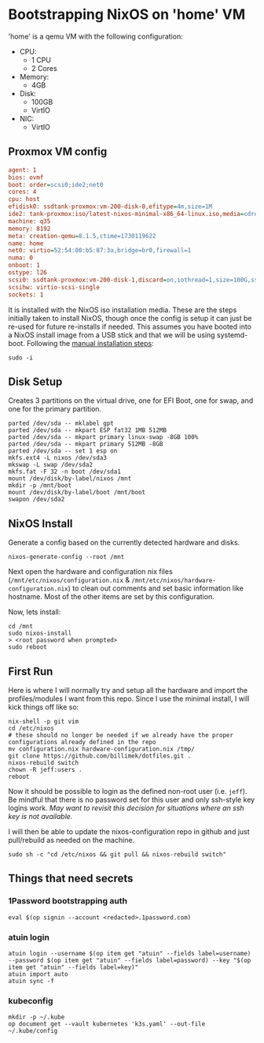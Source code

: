 # Bootstrapping NixOS on 'home' VM

'home' is a qemu VM with the following configuration:

* CPU:
  * 1 CPU
  * 2 Cores
* Memory:
  * 4GB
* Disk:
  * 100GB
  * VirtIO
* NIC:
  * VirtIO

## Proxmox VM config

```ini
agent: 1
bios: ovmf
boot: order=scsi0;ide2;net0
cores: 4
cpu: host
efidisk0: ssdtank-proxmox:vm-200-disk-0,efitype=4m,size=1M
ide2: tank-proxmox:iso/latest-nixos-minimal-x86_64-linux.iso,media=cdrom,size=1094512K
machine: q35
memory: 8192
meta: creation-qemu=8.1.5,ctime=1730119622
name: home
net0: virtio=52:54:00:b5:87:3a,bridge=br0,firewall=1
numa: 0
onboot: 1
ostype: l26
scsi0: ssdtank-proxmox:vm-200-disk-1,discard=on,iothread=1,size=100G,ssd=1
scsihw: virtio-scsi-single
sockets: 1
```

It is installed with the NixOS iso installation media.  These are the steps initially taken to install NixOS, though once the config is setup it can just be re-used for future re-installs if needed. This assumes you have booted into a NixOS install image from a USB stick and that we will be using systemd-boot.  Following the [manual installation steps](https://nixos.org/manual/nixos/stable/index.html#sec-installation-manual):

```shell
sudo -i
```

## Disk Setup

Creates 3 partitions on the virtual drive, one for EFI Boot, one for swap, and one for the primary partition.

```shell
parted /dev/sda -- mklabel gpt
parted /dev/sda -- mkpart ESP fat32 1MB 512MB
parted /dev/sda -- mkpart primary linux-swap -8GB 100%
parted /dev/sda -- mkpart primary 512MB -8GB
parted /dev/sda -- set 1 esp on
mkfs.ext4 -L nixos /dev/sda3
mkswap -L swap /dev/sda2
mkfs.fat -F 32 -n boot /dev/sda1
mount /dev/disk/by-label/nixos /mnt
mkdir -p /mnt/boot
mount /dev/disk/by-label/boot /mnt/boot
swapon /dev/sda2
```

## NixOS Install

Generate a config based on the currently detected hardware and disks.

```shell
nixos-generate-config --root /mnt
```

Next open the hardware and configuration nix files (`/mnt/etc/nixos/configuration.nix` & `/mnt/etc/nixos/hardware-configuration.nix`) to clean out comments and set basic information like hostname. Most of the other items are set by this configuration.

Now, lets install:

```shell
cd /mnt
sudo nixos-install
> <root password when prompted>
sudo reboot
```

## First Run

Here is where I will normally try and setup all the hardware and import the profiles/modules I want from this repo. Since I use the minimal install, I will kick things off like so:

```shell
nix-shell -p git vim
cd /etc/nixos
# these should no longer be needed if we already have the proper configurations already defined in the repo
mv configuration.nix hardware-configuration.nix /tmp/
git clone https://github.com/billimek/dotfiles.git .
nixos-rebuild switch
chown -R jeff:users .
reboot
```

Now it should be possible to login as the defined non-root user (i.e. `jeff`).  Be mindful that there is no password set for this user and only ssh-style key logins work. _May want to revisit this decision for situations where an ssh key is not available._

I will then be able to update the nixos-configuration repo in github and just pull/rebuild as needed on the machine.

```shell
sudo sh -c "cd /etc/nixos && git pull && nixos-rebuild switch"
```

## Things that need secrets

### 1Password bootstrapping auth

```shell
eval $(op signin --account <redacted>.1password.com)
```

### atuin login

```shell
atuin login --username $(op item get "atuin" --fields label=username) --password $(op item get "atuin" --fields label=password) --key "$(op item get "atuin" --fields label=key)"
atuin import auto
atuin sync -f
```

### kubeconfig

```shell
mkdir -p ~/.kube
op document get --vault kubernetes 'k3s.yaml' --out-file ~/.kube/config
```
